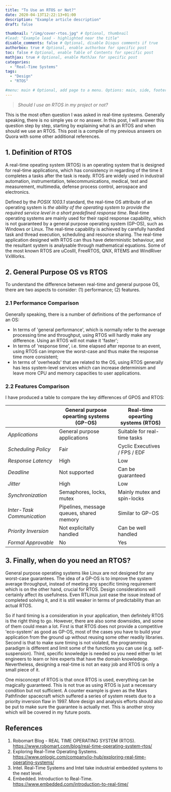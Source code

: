 ```yaml
---
title: "To Use an RTOS or Not?"
date: 2020-04-13T12:22:13+01:00
description: "Example article description"
draft: false

thumbnail: "/img/cover-rtos.jpg" # Optional, thumbnail
#lead: "Example lead - highlighted near the title"
disable_comments: false # Optional, disable Disqus comments if true
authorbox: true # Optional, enable authorbox for specific post
toc: false # Optional, enable Table of Contents for specific post
mathjax: true # Optional, enable MathJax for specific post
categories:
  - "Real-Time Systems"
tags:
  - "Design"
  - "RTOS"

#menu: main # Optional, add page to a menu. Options: main, side, footer
---
```


> *Should I use an RTOS in my project or not?*

This is the most often question I was asked in real-time systesms. Generally speaking, there is no simple yes or no answer. In this post, I will answer this question step by step, starting by explaining what is an RTOS and when should we use an RTOS. This post is a compile of my previous answers on Quora with some other additional references.


## 1. Definition of RTOS

A real-time opeating system (RTOS) is an operating system that is designed for real-time applications, which has consistency in regarding of the time it completes a tasks after the task is ready. RTOS are widely used in industrail automation, instrumentation, telecommunications, medical, test and measurement, multimedia, defense process control, aerospace and electronics. 

Defined by the *POSIX 1003.1* standard, the real-time OS attribute of an operating system is *the ability of the operating system to provide the required service level in a short predefined response time*. Real-time operating systems are mainly used for their rapid response capability, which is not guaranteed by a general purpose operating system (GP-OS), such as Windows or Linux. The real-time capability is achieved by carefully handled task and thread execution, scheduling and resource sharing. The real-time application designed with RTOS can thus have deterministic behaviour, and the resultant system is analysable through mathematical equations. Some of the most known RTOS are uCosIII, FreeRTOS, QNX, RTEMS and WindRiver VxWorks. 


## 2. General Purpose OS vs RTOS

To understand the difference between real-time and general purpose OS, there are two aspects to consider: (1) performance; (2) features.


### 2.1 Performance Comparison

Generally speaking, there is a number of definitions of the performance of an OS:

- In terms of 'general performance', which is normally refer to the average processing time and throughput, using RTOS will hardly make any difference. Using an RTOS will not make it 'faster';
- In terms of 'response time', i.e. time elapsed after reponse to an event, using RTOS can improve the worst-case and thus make the response time more consistent;
- In terms of 'overheads' that are related to the OS, using RTOS generally has less system-level services which can increase determinism and leave more CPU and memory capacities to user applications. 


### 2.2 Features Comparison

I have produced a table to compare the key differences of GPOS and RTOS:

|                            | General purpose opearting systems (GP-OS) | Real-time opearting systems (RTOS) |
|----------------------------|-------------------------------------------|------------------------------------|
| *Applications*             | General purpose applications              | Suitable for real-time tasks       |
| *Scheduling Policy*        | Fair                                      | Cyclic Executives / FPS / EDF      |
| *Response Latency*         | High                                      | Low                                |
| *Deadline*                 | Not supported                             | Can be guaranteed                  |
| *Jitter*                   | High                                      | Low                                |
| *Synchronization*          | Semaphores, locks, mutex                  | Mainly mutex and spin-locks        |
| *Inter-Task Communication* | Pipelines, message queues, shared memory  | Similar to GP-OS                   |
| *Priority Inversion*       | Not explicitally handled                  | Can be well handled                |
| *Formal Approvable*        | No                                        | Yes                                |


## 3. Finally, when do you need an RTOS?

General purpose operating systems like Linux are not designed for any worst-case guarantees. The idea of a GP-OS is to improve the system average throughput, instead of meeting any specific timing requirement which is on the other hand, crucial for RTOS. Design considerations will certainly affect its usefulness. Even RTLinux just ease the issue instead of completed solving it, and it is still weaker in terms of predictability than an actual RTOS.

So if hard timing is a consideration in your application, then definitely RTOS is the right thing to go. However, there are also some downsides, and some of them could mean a lot. First is that RTOS does not provide a competitive 'eco-system' as good as GP-OS, most of the cases you have to build your application from the ground up without reusing some other readily libraries. Second is that to make sure timing is not violated, the programming paradigm is different and limit some of the functions you can use (e.g. self-suspension). Third, specific knowledge is needed so you need either to let engineers to learn or hire experts that have the domain knowledege. Nevertheless, designing a real-time is not an easy job and RTOS is only a small piece of it.

One misconcept of RTOS is that once RTOS is used, everything can be magically guaranteed. This is not true as using RTOS is just a necessary condition but not sufficient. A counter example is given as the Mars Pathfinder spacecraft which suffered a series of system resets due to a priority inversion flaw in 1997. More design and analysis efforts should also be put to make sure the guarantee is actually met. This is another stroy which will be covered in my future posts.


## References

1. Robomart Blog - REAL TIME OPERATING SYSTEM (RTOS). https://www.robomart.com/blog/real-time-operating-system-rtos/
2. Exploring Real-Time Operating Systems. https://www.onlogic.com/company/io-hub/exploring-real-time-operating-systems/
3. Intel. Real-Time Systems and Intel take industrial embedded systems to the next level.
4. Embedded. Introduction to Real-Time. https://www.embedded.com/introduction-to-real-time/
